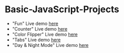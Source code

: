 # Basic-JavaScript-Projects
* "Fun" Live demo [here](https://codepen.io/_sakibhussain/full/gOmKbwg)
* "Counter" Live demo [here](https://codepen.io/_sakibhussain/full/vYxaXrG)
* "Color Flipper" Live demo [here](https://codepen.io/_sakibhussain/full/RwpJveJ)
* "Tabs" Live demo [here](https://codepen.io/_sakibhussain/full/eYvjKxp)
* "Day & Night Mode" Live demo [here](https://codepen.io/_sakibhussain/full/bGqxpJQ)
